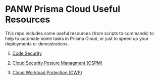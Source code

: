 # PANW Prisma Cloud Useful Resources

This repo includes some useful resources (from scripts to commands) to help to automate some tasks in Prisma Cloud, or just to speed up your deployments or demostrations.

1. [Code Security](https://github.com/davidaavilar/panw-prisma-cloud/tree/main/code-security)

2. [Cloud Security Posture Managment (CSPM)](https://github.com/davidaavilar/panw-prisma-cloud/tree/main/cspm)

3. [Cloud Workload Protection (CWP)](https://github.com/davidaavilar/panw-prisma-cloud/tree/main/cwpp)